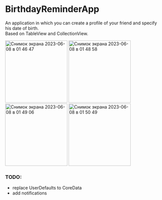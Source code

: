 # BirthdayReminderApp
An application in which you can create a profile of your friend and specify his date of birth. <br>
Based on TableView and CollectionView.<br>
<div>
<img width="200" alt="Снимок экрана 2023-06-08 в 01 46 47" src="https://github.com/VladEnbaev/BirthdayReminderApp/assets/116029905/4e978221-7b5d-4508-baf9-dd949c527963">
<img width="200" alt="Снимок экрана 2023-06-08 в 01 48 58" src="https://github.com/VladEnbaev/BirthdayReminderApp/assets/116029905/88ef4bca-74d4-4c80-8d9e-88946182af70">
<img width="200" alt="Снимок экрана 2023-06-08 в 01 49 06" src="https://github.com/VladEnbaev/BirthdayReminderApp/assets/116029905/797e336d-ecd7-4241-86e9-06e274d77e04">
<img width="200" alt="Снимок экрана 2023-06-08 в 01 50 49" src="https://github.com/VladEnbaev/BirthdayReminderApp/assets/116029905/69c39e91-0fc9-48b0-92b2-a6315578f4dc">
<div>
 
### TODO: <br>
 * replace UserDefaults to CoreData
 * add notifications

